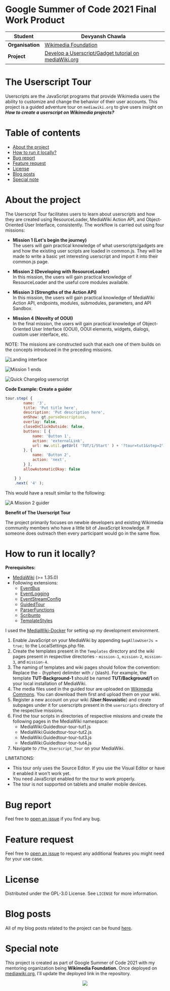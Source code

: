 # Google Summer of Code 2021 Final Work Product

| **Student** | Devyansh Chawla |
| --- | --- |
| **Organisation**  | [Wikimedia Foundation](https://wikimediafoundation.org/)  |
| **Project** | [Develop a Userscript/Gadget tutorial on mediaWiki.org](https://summerofcode.withgoogle.com/projects/#5542469837520896) |   

# The Userscript Tour
Userscripts are the JavaScript programs that provide Wikimedia users the ability to customize and change the behavior of their user accounts. This project is a guided adventure tour on `mediawiki.org` to give users insight on ***How to create a userscript on Wikimedia projects?***

# Table of contents
* [About the project](#about-the-project)
* [How to run it locally?](#how-to-run-it-locally)
* [Bug report](#bug-report)
* [Feature request](#feature-request)
* [License](#license)
* [Blog posts](#blog-posts)
* [Special note](#special-note)

# About the project
The Userscript Tour facilitates users to learn about userscripts and how they are created using ResourceLoader, MediaWiki Action API, and Object-Oriented User Interface, consistently. The workflow is carried out using four missions:

* **Mission 1 (Let's begin the journey)**<br>
The users will gain practical knowledge of what userscripts/gadgets are and how the existing user scripts are loaded in common.js. They will be made to write a basic yet interesting userscript and import it into their common.js page.

* **Mission 2 (Developing with ResourceLoader)**<br>
In this mission, the users will gain practical knowledge of ResourceLoader and the useful core modules available. 

* **Mission 3 (Strengths of the Action API)**<br>
In this mission, the users will gain practical knowledge of MediaWiki Action API, endpoints, modules, submodules, parameters, and API Sandbox.

* **Mission 4 (Novelty of OOUI)**<br>
In the final mission, the users will gain practical knowledge of Object-Oriented User Interface (OOUI), OOUI elements, widgets, dialogs, custom user interface, etc.

NOTE: The missions are constructed such that each one of them builds on the concepts introduced in the preceding missions.

![Landing interface](/demos/1.png)
<br>

![Mission 1 ends](/demos/2.png)
<br>

![Quick Changelog userscript](/demos/3.png)

**Code Example: Create a guider**
 
```javascript
tour.step( {
		name: '3',
		title: 'Put title here',
		description: 'Put description here',
		onShow: gt.parseDescription,
		overlay: false,
		closeOnClickOutside: false,
		buttons: [ {
			name: 'Button 1',
			action: 'externalLink',
			url: mw.util.getUrl( 'TUT/1/Start' ) + '?tour=tut1&step=2'
		}, {
			name: 'Button 2',
			action: 'next',
		} ],
		allowAutomaticOkay: false

	} )
	.next( '4' );
```
This would have a result similar to the following:

![A Mission 2 guider](/demos/4.png)

**Benefit of The Userscript Tour**<br>

The project primarily focuses on newbie developers and existing Wikimedia community members who have a little bit of JavaScript knowledge. If someone does outreach then every participant would go in the same flow.

# How to run it locally?
**Prerequisites:**
* [MediaWiki](https://www.mediawiki.org/wiki/Manual:Installation_guide) (>= 1.35.0)
* Following extensions:
  * [EventBus](https://www.mediawiki.org/wiki/Extension:EventBus)
  * [EventLogging](https://www.mediawiki.org/wiki/Extension:EventLogging)
  * [EventStreamConfig](https://www.mediawiki.org/wiki/Extension:EventStreamConfig)
  * [GuidedTour](https://www.mediawiki.org/wiki/Extension:GuidedTour)
  * [ParserFunctions](https://www.mediawiki.org/wiki/Extension:ParserFunctions)
  * [Scribunto](https://www.mediawiki.org/wiki/Extension:Scribunto)
  * [TemplateStyles](https://www.mediawiki.org/wiki/Extension:TemplateStyles)

I used the [MediaWiki-Docker](https://www.mediawiki.org/wiki/MediaWiki-Docker) for setting up my development environment.

1. Enable JavaScript on your MediaWiki by appending `$wgAllowUserJs = true;` to the LocalSettings.php file.
2. Create the templates present in the `Templates` directory and the wiki pages present in respective directories - `mission-1`, `mission-2`, `mission-3`, and `mission-4`.
3. The naming of templates and wiki pages should follow the convention: Replace the `-` (hyphen) delimiter with `/` (slash). For example, the template **TUT-Background-1** should be named **TUT/Background/1** on your local installation of MediaWiki.
4. The media files used in the guided tour are uploaded on [Wikimedia Commons](https://commons.wikimedia.org/wiki/Main_Page). You can download them first and upload them on your wiki.
5. Register a new account on your wiki (**User:Novusistic**) and create subpages under it for userscripts present in the `userscripts` directory of the respective missions. 
6. Find the tour scripts in directories of respective missions and create the following pages in the MediaWiki namespace:
	* MediaWiki:Guidedtour-tour-tut1.js
	* MediaWiki:Guidedtour-tour-tut2.js
	* MediaWiki:Guidedtour-tour-tut3.js
	* MediaWiki:Guidedtour-tour-tut4.js
7. Navigate to `/The_Userscript_Tour` on your MediaWiki.

LIMITATIONS: 
* This tour only uses the Source Editor. If you use the Visual Editor or have it enabled it won't work yet.
* You need JavaScript enabled for the tour to work properly.
* The tour is not supported on tablets and smaller mobile devices.

# Bug report
Feel free to [open an issue](https://github.com/thedevyansh/the-userscript-tour/issues) if you find any bug.

# Feature request
Feel free to [open an issue](https://github.com/thedevyansh/the-userscript-tour/issues) to request any additional features you might need for your use case.

# License
Distributed under the GPL-3.0 License. See `LICENSE` for more information.

# Blog posts
All of my blog posts related to the project can be found [here](https://thedevyansh.github.io/google-summer-of-code-2021/).

# Special note
This project is created as part of Google Summer of Code 2021 with my mentoring organization being **Wikimedia Foundation.** Once deployed on [mediawiki.org](https://www.mediawiki.org/wiki/MediaWiki), I'll update the deployed link in the repository.

<p align="center"><img src="/demos/5.png"></p>
